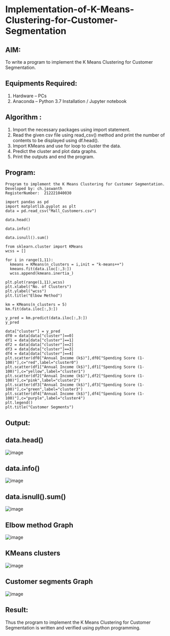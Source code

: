 # Implementation-of-K-Means-Clustering-for-Customer-Segmentation

## AIM:
To write a program to implement the K Means Clustering for Customer Segmentation.

## Equipments Required:
1. Hardware – PCs
2. Anaconda – Python 3.7 Installation / Jupyter notebook

## Algorithm :
1. Import the necessary packages using import statement.
2. Read the given csv file using read_csv() method and print the number of contents to be displayed using df.head().
3. Import KMeans and use for loop to cluster the data.
4. Predict the cluster and plot data graphs.
5. Print the outputs and end the program.
## Program:
```
Program to implement the K Means Clustering for Customer Segmentation.
Developed by: ch.jaswanth
RegisterNumber:  212221040030
```
```
import pandas as pd
import matplotlib.pyplot as plt
data = pd.read_csv("Mall_Customers.csv")

data.head()

data.info()

data.isnull().sum()

from sklearn.cluster import KMeans
wcss = []

for i in range(1,11):
  kmeans = KMeans(n_clusters = i,init = "k-means++")
  kmeans.fit(data.iloc[:,3:])
  wcss.append(kmeans.inertia_)

plt.plot(range(1,11),wcss)
plt.xlabel("No. of Clusters")
plt.ylabel("wcss")
plt.title("Elbow Method")

km = KMeans(n_clusters = 5)
km.fit(data.iloc[:,3:])

y_pred = km.predict(data.iloc[:,3:])
y_pred

data["cluster"] = y_pred
df0 = data[data["cluster"]==0]
df1 = data[data["cluster"]==1]
df2 = data[data["cluster"]==2]
df3 = data[data["cluster"]==3]
df4 = data[data["cluster"]==4]
plt.scatter(df0["Annual Income (k$)"],df0["Spending Score (1-100)"],c="red",label="cluster0")
plt.scatter(df1["Annual Income (k$)"],df1["Spending Score (1-100)"],c="yellow",label="cluster1")
plt.scatter(df2["Annual Income (k$)"],df2["Spending Score (1-100)"],c="pink",label="cluster2")
plt.scatter(df3["Annual Income (k$)"],df3["Spending Score (1-100)"],c="green",label="cluster3")
plt.scatter(df4["Annual Income (k$)"],df4["Spending Score (1-100)"],c="purple",label="cluster4")
plt.legend()
plt.title("Customer Segments")
```
## Output:

## data.head()
![image](https://github.com/NaveenKumar-008/Implementation-of-K-Means-Clustering-for-Customer-Segmentation/assets/128135244/d8e62051-9409-4093-b9c2-031766ac66a2)

## data.info()
![image](https://github.com/NaveenKumar-008/Implementation-of-K-Means-Clustering-for-Customer-Segmentation/assets/128135244/543b2c5a-7ef0-4ea9-8cb6-3a0ec119293f)

## data.isnull().sum()
![image](https://github.com/NaveenKumar-008/Implementation-of-K-Means-Clustering-for-Customer-Segmentation/assets/128135244/ddd10959-0347-4678-9479-644ab7f57c5c)

## Elbow method Graph
![image](https://github.com/NaveenKumar-008/Implementation-of-K-Means-Clustering-for-Customer-Segmentation/assets/128135244/05bacfb1-cc08-487d-ae2e-e9427831a509)

## KMeans clusters
![image](https://github.com/NaveenKumar-008/Implementation-of-K-Means-Clustering-for-Customer-Segmentation/assets/128135244/f27d5c0a-7c1b-4847-974b-6901209aa229)

## Customer segments Graph
![image](https://github.com/NaveenKumar-008/Implementation-of-K-Means-Clustering-for-Customer-Segmentation/assets/128135244/2249e039-69e2-43f3-9e49-2f7557304260)

## Result:
Thus the program to implement the K Means Clustering for Customer Segmentation is written and verified using python programming.
